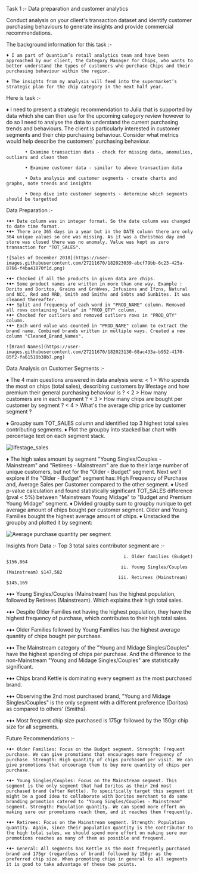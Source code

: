 Task 1 :-
Data preparation and customer analytics

Conduct analysis on your client's transaction dataset and identify customer purchasing behaviours to generate insights and provide commercial recommendations.

The background information for this task :-

    ♦ I am part of Quantium’s retail analytics team and have been approached by our client, the Category Manager for Chips, who wants to better understand the types of customers who purchase Chips and their purchasing behaviour within the region.
    
    ♦ The insights from my analysis will feed into the supermarket’s strategic plan for the chip category in the next half year.
Here is task :-

   ♦ I need to present a strategic recommendation to Julia that is supported by data which she can then use for the upcoming category review however to do so I need to analyse the data to understand the current purchasing trends and behaviours. The client is particularly interested in customer segments and their chip purchasing behaviour. Consider what metrics would help describe the customers’ purchasing behaviour.


           • Examine transaction data - check for missing data, anomalies, outliers and clean them
           
           • Examine customer data - similar to above transaction data
           
           • Data analysis and customer segments - create charts and graphs, note trends and insights
           
           • Deep dive into customer segments - determine which segments should be targetted
           
           

Data Preparation :-
    
    •♦• Date column was in integer format. So the date column was changed to date time format.
    •♦• There are 365 days in a year but in the DATE column there are only 364 unique values so one was missing. As it was a Christmas day and store was closed there was no anomaly. Value was kept as zero transaction for "TOT_SALES".
    
    ![Sales of December 2018](https://user-images.githubusercontent.com/27211670/182023039-abcf79bb-6c23-425a-8766-f4ba41870f1d.png)

    •♦• Checked if all the products in given data are chips.
    •♦• Some product names are written in more than one way. Example : Dorito and Doritos, Grains and GrnWves, Infusions and Ifzns, Natural and NCC, Red and RRD, Smith and Smiths and Snbts and Sunbites. It was cleaned thereafter.
    •♦• Split and frequency of each word in "PROD_NAME" column. Removed all rows containing "salsa" in "PROD_QTY" column.
    •♦• Checked for outliers and removed outliers rows in "PROD_QTY" column.
    •♦• Each word value was counted in "PROD_NAME" column to extract the brand name. Combined brands written in multiple ways. Created a new column "Cleaned_Brand_Names".
    
    ![Brand Names](https://user-images.githubusercontent.com/27211670/182023130-68ac433a-b952-4170-85f2-fa61510b38b7.png)
    
    
Data Analysis on Customer Segments :-

♦ The 4 main questions answered in data analysis were:
    < 1 > Who spends the most on chips (total sales), describing customers by lifestage and how premium their general purchasing behaviour is ?
    < 2 > How many customers are in each segment ?
    < 3 > How many chips are bought per customer by segment ?
    < 4 > What's the average chip price by customer segment ?

♦ Groupby sum TOT_SALES column and identified top 3 highest total sales contributing segments.
♦ Plot the groupby into stacked bar chart with percentage text on each segment stack.

![lifestage_sales](https://user-images.githubusercontent.com/27211670/182023454-c0e11717-7a80-40ef-b63c-a9526cc2c057.png)

♦ The high sales amount by segment "Young Singles/Couples - Mainstream" and "Retirees - Mainstream" are due to their large number of unique customers, but not for the "Older - Budget" segment. Next we'll explore if the "Older - Budget" segment has: High Frequency of Purchase and, Average Sales per Customer compared to the other segment.
♦ Used p-value calculation and found statistically significant TOT_SALES difference (pval < 5%) between "Mainstream Young Midage" to "Budget and Premium Young Midage" segment.
♦ Divided groupby sum to groupby nunique to get average amount of chips bought per customer segment. Older and Young Families bought the highest average amount of chips.
♦ Unstacked the groupby and plotted it by segment:

![Average purchase quantity per segment](https://user-images.githubusercontent.com/27211670/182023522-1fb84dfa-c384-4b05-a3f3-e46ecdb68f0a.png)

Insights from Data :-
    Top 3 total sales contributor segment are :-

                                                i. Older families (Budget) $156,864
                                               ii. Young Singles/Couples (Mainstream) $147,582
                                              iii. Retirees (Mainstream) $145,169                                                  

•♦• Young Singles/Couples (Mainstream) has the highest population, followed by Retirees (Mainstream). Which explains their high total sales.

•♦• Despite Older Families not having the highest population, they have the highest frequency of purchase, which contributes to their high total sales.

•♦• Older Families followed by Young Families has the highest average quantity of chips bought per purchase.

•♦• The Mainstream category of the "Young and Midage Singles/Couples" have the highest spending of chips per purchase. And the difference to the non-Mainstream "Young and Midage Singles/Couples" are statistically significant.

•♦• Chips brand Kettle is dominating every segment as the most purchased brand.

•♦• Observing the 2nd most purchased brand, "Young and Midage Singles/Couples" is the only segment with a different preference (Doritos) as compared to others' (Smiths).

•♦• Most frequent chip size purchased is 175gr followed by the 150gr chip size for all segments.

Future Recommendations :-

    •♦• Older Families: Focus on the Budget segment. Strength: Frequent purchase. We can give promotions that encourages more frequency of purchase. Strength: High quantity of chips purchased per visit. We can give promotions that encourage them to buy more quantity of chips per purchase.

    •♦• Young Singles/Couples: Focus on the Mainstream segment. This segment is the only segment that had Doritos as their 2nd most purchased brand (after Kettle). To specifically target this segment it might be a good idea to collaborate with Doritos merchant to do some branding promotion catered to "Young Singles/Couples - Mainstream" segment. Strength: Population quantity. We can spend more effort on making sure our promotions reach them, and it reaches them frequently.

    •♦• Retirees: Focus on the Mainstream segment. Strength: Population quantity. Again, since their population quantity is the contributor to the high total sales, we should spend more effort on making sure our promotions reaches as many of them as possible and frequent.

    •♦• General: All segments has Kettle as the most frequently purchased brand and 175gr (regardless of brand) followed by 150gr as the preferred chip size. When promoting chips in general to all segments it is good to take advantage of these two points.
